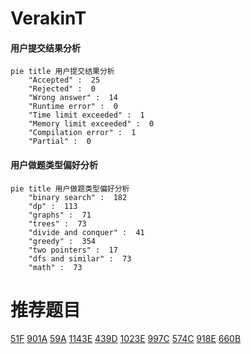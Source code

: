 # VerakinT

<!-- tabs:start -->



#### **用户提交结果分析**

```mermaid
pie title 用户提交结果分析
    "Accepted" :  25
    "Rejected" :  0
    "Wrong answer" :  14
    "Runtime error" :  0
    "Time limit exceeded" :  1
    "Memory limit exceeded" :  0
    "Compilation error" :  1
    "Partial" :  0
```

#### **用户做题类型偏好分析**

```mermaid
pie title 用户做题类型偏好分析
    "binary search" :  182
    "dp" :  113
    "graphs" :  71
    "trees" :  73
    "divide and conquer" :  41
    "greedy" :  354
    "two pointers" :  17
    "dfs and similar" :  73
    "math" :  73
```



<!-- tabs:end -->
# 推荐题目
[51F](https://codeforces.com/contest/51/problem/F)
[901A](https://codeforces.com/contest/901/problem/A)
[59A](https://codeforces.com/contest/59/problem/A)
[1143E](https://codeforces.com/contest/1143/problem/E)
[439D](https://codeforces.com/contest/439/problem/D)
[1023E](https://codeforces.com/contest/1023/problem/E)
[997C](https://codeforces.com/contest/997/problem/C)
[574C](https://codeforces.com/contest/574/problem/C)
[918E](https://codeforces.com/contest/918/problem/E)
[660B](https://codeforces.com/contest/660/problem/B)
